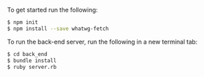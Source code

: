 To get started run the following:

```sh
$ npm init
$ npm install --save whatwg-fetch
```

To run the back-end server, run the following in a new terminal tab:

```sh
$ cd back_end
$ bundle install
$ ruby server.rb
```
